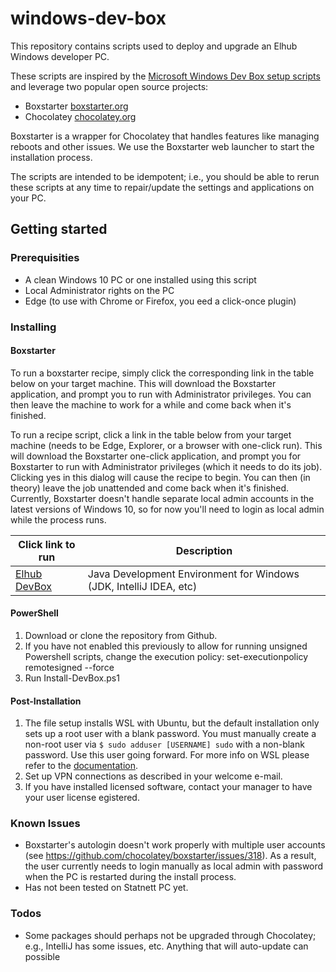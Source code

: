 # windows-dev-box

This repository contains scripts used to deploy and upgrade an Elhub Windows developer PC.

These scripts are inspired by the [Microsoft Windows Dev Box setup scripts](https://github.com/microsoft/windows-dev-box-setup-scripts) and 
leverage two popular open source projects:

* Boxstarter [boxstarter.org](http://boxstarter.org)
* Chocolatey [chocolatey.org](http://chocolatey.org)

Boxstarter is a wrapper for Chocolatey that handles features like managing reboots and other issues. We use the 
Boxstarter web launcher to start the installation process.

The scripts are intended to be idempotent; i.e., you should be able to rerun these scripts at any time to
repair/update the settings and applications on your PC. 

## Getting started

### Prerequisities

* A clean Windows 10 PC or one installed using this script
* Local Administrator rights on the PC
* Edge (to use with Chrome or Firefox, you eed a click-once plugin)

### Installing

#### Boxstarter

To run a boxstarter recipe, simply click the corresponding link in the table below on your target machine. This will download
the Boxstarter application, and prompt you to run with Administrator privileges. You can then leave the machine to
work for a while and come back when it's finished.

To run a recipe script, click a link in the table below from your target machine (needs to be Edge, Explorer, or a browser with one-click run). This will download the Boxstarter one-click application, and prompt you for Boxstarter to run with Administrator privileges (which it needs to do its job). Clicking yes in this dialog will cause the recipe to begin. You can then (in theory) leave the job unattended and come back when it's finished. Currently, Boxstarter doesn't handle separate local admin accounts in the latest versions of Windows 10, so for now you'll need to login as local admin while the process runs.

|Click link to run  |Description  |
|---------|---------|
|<a href='http://boxstarter.org/package/url?https://raw.githubusercontent.com/elhub/windows-dev-box/master/Install-Boxstarter.ps1'>Elhub DevBox</a>     | Java Development Environment for Windows (JDK, IntelliJ IDEA, etc) |

#### PowerShell

1. Download or clone the repository from Github.
2. If you have not enabled this previously to allow for running unsigned Powershell scripts, change the execution policy:
set-executionpolicy remotesigned --force
3. Run Install-DevBox.ps1

#### Post-Installation

1. The file setup installs WSL with Ubuntu, but the default installation only sets up a root user with a blank
password. You must manually create a non-root user via `$ sudo adduser [USERNAME] sudo` with a non-blank password.
Use this user going forward. For more info on WSL please refer to the [documentation](https://docs.microsoft.com/en-us/windows/wsl/about).
2. Set up VPN connections as described in your welcome e-mail.
3. If you have installed licensed software, contact your manager to have your user license  egistered.

### Known Issues

* Boxstarter's autologin doesn't work properly with multiple user accounts (see https://github.com/chocolatey/boxstarter/issues/318).
As a  result, the user currently needs to login manually as local admin with 
password when the PC is restarted during the install process.
* Has not been tested on Statnett PC yet.

### Todos

* Some packages should perhaps not be upgraded through Chocolatey; e.g., IntelliJ has some
issues, etc. Anything that will auto-update can possible 
